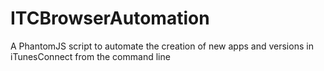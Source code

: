 ITCBrowserAutomation
====================

A PhantomJS script to automate the creation of new apps and versions in iTunesConnect from the command line
